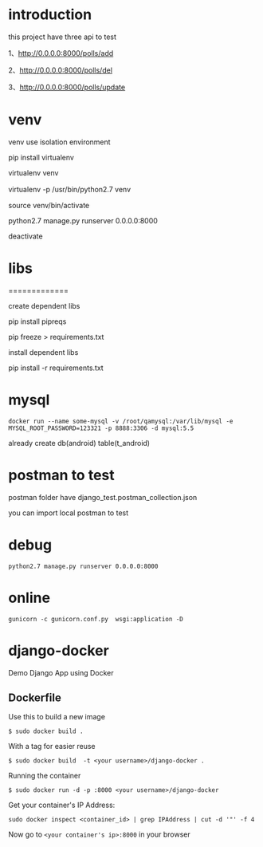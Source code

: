 introduction
=============
this project have three api to test

1、http://0.0.0.0:8000/polls/add

2、http://0.0.0.0:8000/polls/del

3、http://0.0.0.0:8000/polls/update


venv
=============

venv use isolation environment

pip install virtualenv

virtualenv venv

virtualenv -p /usr/bin/python2.7 venv　

source venv/bin/activate

python2.7 manage.py runserver 0.0.0.0:8000

deactivate


# libs
=============

create dependent libs

pip install pipreqs

pip freeze > requirements.txt


install dependent libs

pip install -r requirements.txt



mysql
=============

```
docker run --name some-mysql -v /root/qamysql:/var/lib/mysql -e MYSQL_ROOT_PASSWORD=123321 -p 8888:3306 -d mysql:5.5
```

already create db(android) table(t_android)


postman to test
=============
postman folder have django_test.postman_collection.json

you can import local postman to test


debug
=============
```
python2.7 manage.py runserver 0.0.0.0:8000
```


online
=============
```
gunicorn -c gunicorn.conf.py  wsgi:application -D
```



django-docker
=============

Demo Django App using Docker


Dockerfile
----------
Use this to build a new image

    $ sudo docker build .

With a tag for easier reuse

    $ sudo docker build  -t <your username>/django-docker .

Running the container

    $ sudo docker run -d -p :8000 <your username>/django-docker
    
Get your container's IP Address:

    sudo docker inspect <container_id> | grep IPAddress | cut -d '"' -f 4

Now go to `<your container's ip>:8000` in your browser